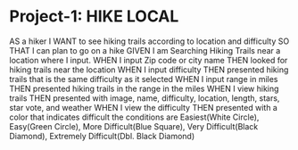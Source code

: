 # Project-1: HIKE LOCAL

AS a hiker
I WANT to see hiking trails according to location and difficulty
SO THAT I can plan to go on a hike
GIVEN I  am Searching Hiking Trails near a location where I input.
WHEN I input Zip code or city name
THEN looked for hiking trails near the location
WHEN I input difficulty
THEN presented hiking trails that is the same difficulty as it selected
WHEN I input range in miles
THEN presented hiking trails in the range in the miles
WHEN I view hiking trails
THEN presented with image, name, difficulty, location, length, stars, star vote, and weather
WHEN I view the difficulty
THEN presented with a color that indicates difficult the conditions are Easiest(White Circle), Easy(Green Circle), More Difficult(Blue Square), Very Difficult(Black Diamond), Extremely Difficult(Dbl. Black Diamond)
